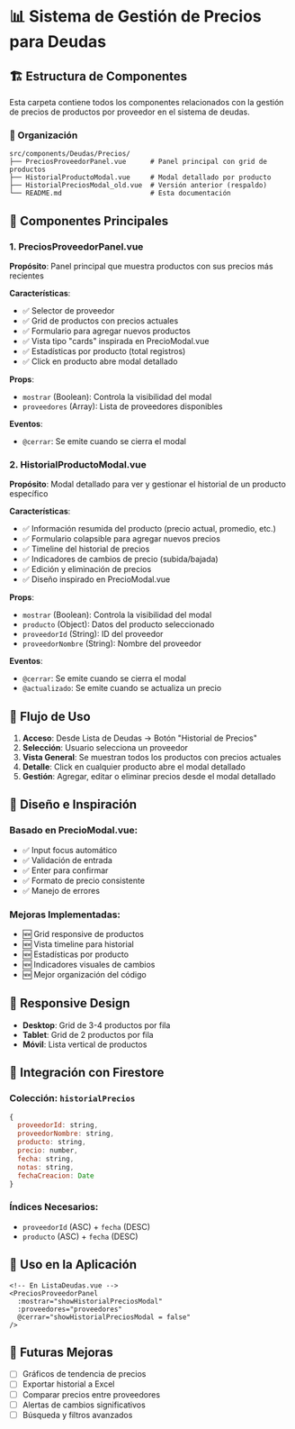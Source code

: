 # 📊 Sistema de Gestión de Precios para Deudas

## 🏗️ Estructura de Componentes

Esta carpeta contiene todos los componentes relacionados con la gestión de precios de productos por proveedor en el sistema de deudas.

### 📁 Organización

```
src/components/Deudas/Precios/
├── PreciosProveedorPanel.vue      # Panel principal con grid de productos
├── HistorialProductoModal.vue     # Modal detallado por producto
├── HistorialPreciosModal_old.vue  # Versión anterior (respaldo)
└── README.md                      # Esta documentación
```

## 🎯 Componentes Principales

### 1. PreciosProveedorPanel.vue
**Propósito**: Panel principal que muestra productos con sus precios más recientes

**Características**:
- ✅ Selector de proveedor
- ✅ Grid de productos con precios actuales
- ✅ Formulario para agregar nuevos productos
- ✅ Vista tipo "cards" inspirada en PrecioModal.vue
- ✅ Estadísticas por producto (total registros)
- ✅ Click en producto abre modal detallado

**Props**:
- `mostrar` (Boolean): Controla la visibilidad del modal
- `proveedores` (Array): Lista de proveedores disponibles

**Eventos**:
- `@cerrar`: Se emite cuando se cierra el modal

### 2. HistorialProductoModal.vue
**Propósito**: Modal detallado para ver y gestionar el historial de un producto específico

**Características**:
- ✅ Información resumida del producto (precio actual, promedio, etc.)
- ✅ Formulario colapsible para agregar nuevos precios
- ✅ Timeline del historial de precios
- ✅ Indicadores de cambios de precio (subida/bajada)
- ✅ Edición y eliminación de precios
- ✅ Diseño inspirado en PrecioModal.vue

**Props**:
- `mostrar` (Boolean): Controla la visibilidad del modal
- `producto` (Object): Datos del producto seleccionado
- `proveedorId` (String): ID del proveedor
- `proveedorNombre` (String): Nombre del proveedor

**Eventos**:
- `@cerrar`: Se emite cuando se cierra el modal
- `@actualizado`: Se emite cuando se actualiza un precio

## 🔄 Flujo de Uso

1. **Acceso**: Desde Lista de Deudas → Botón "Historial de Precios"
2. **Selección**: Usuario selecciona un proveedor
3. **Vista General**: Se muestran todos los productos con precios actuales
4. **Detalle**: Click en cualquier producto abre el modal detallado
5. **Gestión**: Agregar, editar o eliminar precios desde el modal detallado

## 🎨 Diseño e Inspiración

### Basado en PrecioModal.vue:
- ✅ Input focus automático
- ✅ Validación de entrada
- ✅ Enter para confirmar
- ✅ Formato de precio consistente
- ✅ Manejo de errores

### Mejoras Implementadas:
- 🆕 Grid responsive de productos
- 🆕 Vista timeline para historial
- 🆕 Estadísticas por producto
- 🆕 Indicadores visuales de cambios
- 🆕 Mejor organización del código

## 📱 Responsive Design

- **Desktop**: Grid de 3-4 productos por fila
- **Tablet**: Grid de 2 productos por fila
- **Móvil**: Lista vertical de productos

## 🔧 Integración con Firestore

### Colección: `historialPrecios`
```javascript
{
  proveedorId: string,
  proveedorNombre: string,
  producto: string,
  precio: number,
  fecha: string,
  notas: string,
  fechaCreacion: Date
}
```

### Índices Necesarios:
- `proveedorId` (ASC) + `fecha` (DESC)
- `producto` (ASC) + `fecha` (DESC)

## 🚀 Uso en la Aplicación

```vue
<!-- En ListaDeudas.vue -->
<PreciosProveedorPanel 
  :mostrar="showHistorialPreciosModal" 
  :proveedores="proveedores"
  @cerrar="showHistorialPreciosModal = false" 
/>
```

## 🔮 Futuras Mejoras

- [ ] Gráficos de tendencia de precios
- [ ] Exportar historial a Excel
- [ ] Comparar precios entre proveedores
- [ ] Alertas de cambios significativos
- [ ] Búsqueda y filtros avanzados 